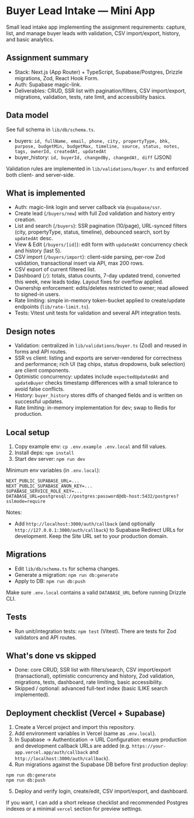 # Buyer Lead Intake — Mini App

Small lead intake app implementing the assignment requirements: capture, list, and manage buyer leads with validation, CSV import/export, history, and basic analytics.

## Assignment summary

- Stack: Next.js (App Router) + TypeScript, Supabase/Postgres, Drizzle migrations, Zod, React Hook Form.
- Auth: Supabase magic-link.
- Deliverables: CRUD, SSR list with pagination/filters, CSV import/export, migrations, validation, tests, rate limit, and accessibility basics.

## Data model

See full schema in `lib/db/schema.ts`.

- buyers: `id, fullName, email, phone, city, propertyType, bhk, purpose, budgetMin, budgetMax, timeline, source, status, notes, tags, ownerId, createdAt, updatedAt`
- buyer_history: `id, buyerId, changedBy, changedAt, diff` (JSON)

Validation rules are implemented in `lib/validations/buyer.ts` and enforced both client- and server-side.

## What is implemented

- Auth: magic-link login and server callback via `@supabase/ssr`.
- Create lead (`/buyers/new`) with full Zod validation and history entry creation.
- List and search (`/buyers`): SSR pagination (10/page), URL-synced filters (city, propertyType, status, timeline), debounced search, sort by `updatedAt` desc.
- View & Edit (`/buyers/[id]`): edit form with `updatedAt` concurrency check and history (last 5).
- CSV import (`/buyers/import`): client-side parsing, per-row Zod validation, transactional insert via API, max 200 rows.
- CSV export of current filtered list.
- Dashboard (`/`): totals, status counts, 7-day updated trend, converted this week, new leads today. Layout fixes for overflow applied.
- Ownership enforcement: edits/deletes restricted to owner; read allowed to signed-in users.
- Rate limiting: simple in-memory token-bucket applied to create/update endpoints (`lib/rate-limit.ts`).
- Tests: Vitest unit tests for validation and several API integration tests.

## Design notes

- Validation: centralized in `lib/validations/buyer.ts` (Zod) and reused in forms and API routes.
- SSR vs client: listing and exports are server-rendered for correctness and performance; rich UI (tag chips, status dropdowns, bulk selection) are client components.
- Optimistic concurrency: updates include `expectedUpdatedAt` and `updateBuyer` checks timestamp differences with a small tolerance to avoid false conflicts.
- History: `buyer_history` stores diffs of changed fields and is written on successful updates.
- Rate limiting: in-memory implementation for dev; swap to Redis for production.

## Local setup

1. Copy example env: `cp .env.example .env.local` and fill values.
2. Install deps: `npm install`
3. Start dev server: `npm run dev`

Minimum env variables (in `.env.local`):

```
NEXT_PUBLIC_SUPABASE_URL=...
NEXT_PUBLIC_SUPABASE_ANON_KEY=...
SUPABASE_SERVICE_ROLE_KEY=...
DATABASE_URL=postgresql://postgres:password@db-host:5432/postgres?sslmode=require
```

Notes:

- Add `http://localhost:3000/auth/callback` (and optionally `http://127.0.0.1:3000/auth/callback`) to Supabase Redirect URLs for development. Keep the Site URL set to your production domain.

## Migrations

- Edit `lib/db/schema.ts` for schema changes.
- Generate a migration: `npm run db:generate`
- Apply to DB: `npm run db:push`

Make sure `.env.local` contains a valid `DATABASE_URL` before running Drizzle CLI.

## Tests

- Run unit/integration tests: `npm test` (Vitest). There are tests for Zod validators and API routes.

## What's done vs skipped

- Done: core CRUD, SSR list with filters/search, CSV import/export (transactional), optimistic concurrency and history, Zod validation, migrations, tests, dashboard, rate limiting, basic accessibility.
- Skipped / optional: advanced full-text index (basic ILIKE search implemented).

## Deployment checklist (Vercel + Supabase)

1. Create a Vercel project and import this repository.
2. Add environment variables in Vercel (same as `.env.local`).
3. In Supabase → Authentication → URL Configuration: ensure production and development callback URLs are added (e.g. `https://your-app.vercel.app/auth/callback` and `http://localhost:3000/auth/callback`).
4. Run migrations against the Supabase DB before first production deploy:

```
npm run db:generate
npm run db:push
```

5. Deploy and verify login, create/edit, CSV import/export, and dashboard.

If you want, I can add a short release checklist and recommended Postgres indexes or a minimal `vercel` section for preview settings.

